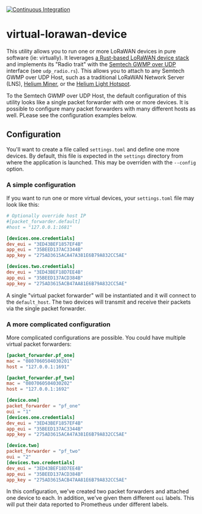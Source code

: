 [![Continuous Integration](https://github.com/helium/virtual-lorawan-device/actions/workflows/rust.yml/badge.svg)](https://github.com/helium/virtual-lorawan-device/actions/workflows/rust.yml)

# virtual-lorawan-device

This utility allows you to run one or more LoRaWAN devices in pure software (ie: virtually).
It leverages [a Rust-based LoRaWAN device stack](https://github.com/ivajloip/rust-lorawan)
and implements its "Radio trait" with the [Semtech GWMP over UDP](https://github.com/helium/semtech-udp)
interface (see `udp_radio.rs`). This allows you to attach to any Semtech GWMP over UDP Host, 
such as a traditional LoRaWAN Network Server (LNS), [Helium Miner](https://github.com/helium/miner),
or the [Helium Light Hotspot](https://github.com/helium/gateway-rs).

To the Semtech GWMP over UDP Host, the default configuration of this utility looks like a 
single packet forwarder with one or more devices. It is possible to configure many packet
forwarders with many different hosts as well. PLease see the configuration examples below.

## Configuration

You'll want to create a file called `settings.toml` and define one more devices. By default,
this file is expected in the `settings` directory from where the application is launched. This
may be overriden with the `--config` option.

### A simple configuration

If you want to run one or more virtual devices, your `settings.toml` file may look like this:
```toml
# Optionally override host IP
#[packet_forwarder.default]
#host = "127.0.0.1:1681"

[devices.one.credentials]
dev_eui = "3ED43BEF1857EF4B"
app_eui = "35BEED137AC3344B"
app_key = "275AD3615ACA47A381E6B79A832CC5AE"

[devices.two.credentials]
dev_eui = "3ED43BEF18D7EE4B"
app_eui = "35BEED137ACD384B"
app_key = "275AD3615ACB47AA81E6B79A832CC5AE"
```

A single "virtual packet forwarder" will be instantiated and it will connect to the `default_host`.
The two devices will transmit and receive their packets via the single packet forwarder.

### A more complicated configuration

More complicated configurations are possible. You could have multiple virtual packet forwarders:

```toml
[packet_forwarder.pf_one]
mac = "0807060504030201"
host = "127.0.0.1:1691"

[packet_forwarder.pf_two]
mac = "0807060504030202"
host = "127.0.0.1:1692"

[device.one]
packet_forwarder = "pf_one"
oui = "1"
[devices.one.credentials]
dev_eui = "3ED43BEF1857EF4B"
app_eui = "35BEED137AC3344B"
app_key = "275AD3615ACA47A381E6B79A832CC5AE"

[device.two]
packet_forwarder = "pf_two"
oui = "2"
[devices.two.credentials]
dev_eui = "3ED43BEF18D7EE4B"
app_eui = "35BEED137ACD384B"
app_key = "275AD3615ACB47AA81E6B79A832CC5AE"
```

In this configuration, we've created two packet forwarders and attached one device to each. In addition,
we've given them different `oui` labels. This will put their data reported to Prometheus under different
labels.
